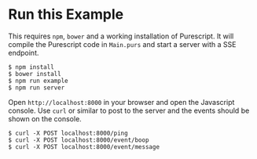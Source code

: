 # Run this Example

This requires `npm`, `bower` and a working installation of
Purescript. It will compile the Purescript code in `Main.purs`
and start a server with a SSE endpoint.

```
$ npm install
$ bower install
$ npm run example
$ npm run server
```

Open `http://localhost:8000` in your browser and open the Javascript
console. Use `curl` or similar to post to the server and the events
should be shown on the console.

```
$ curl -X POST localhost:8000/ping
$ curl -X POST localhost:8000/event/boop
$ curl -X POST localhost:8000/event/message
```
